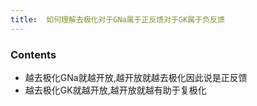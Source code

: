```yaml
---
title:  如何理解去极化对于GNa属于正反馈对于GK属于负反馈
--- 
```


### Contents
- 越去极化GNa就越开放,越开放就越去极化因此说是正反馈
- 越去极化GK就越开放,越开放就越有助于复极化
